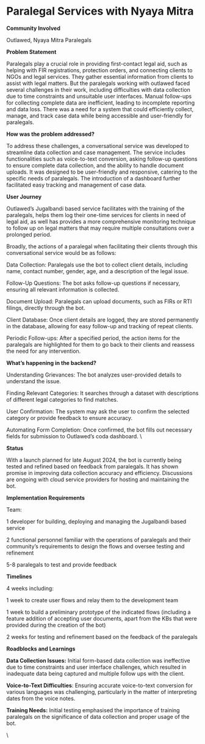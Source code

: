 # Paralegal Services with Nyaya Mitra

**Community Involved**

Outlawed, Nyaya Mitra Paralegals

**Problem Statement**

Paralegals play a crucial role in providing first-contact legal aid, such as helping with FIR registrations, protection orders, and connecting clients to NGOs and legal services. They gather essential information from clients to assist with legal matters. But the paralegals working with outlawed faced several challenges in their work, including difficulties with data collection due to time constraints and unsuitable user interfaces. Manual follow-ups for collecting complete data are inefficient, leading to incomplete reporting and data loss. There was a need for a system that could efficiently collect, manage, and track case data while being accessible and user-friendly for paralegals.&#x20;

**How was the problem addressed?**

To address these challenges, a conversational service was developed to streamline data collection and case management. The service includes functionalities such as voice-to-text conversion, asking follow-up questions to ensure complete data collection, and the ability to handle document uploads. It was designed to be user-friendly and responsive, catering to the specific needs of paralegals. The introduction of a dashboard further facilitated easy tracking and management of case data.

**User Journey**

Outlawed’s Jugalbandi based service facilitates with the training of the paralegals, helps them log their one-time services for clients in need of legal aid, as well has provides a more comprehensive monitoring technique to follow up on legal matters that may require multiple consultations over a prolonged period.&#x20;

Broadly, the actions of a paralegal when facilitating their clients through this conversational service would be as follows:&#x20;

Data Collection: Paralegals use the bot to collect client details, including name, contact number, gender, age, and a description of the legal issue.

Follow-Up Questions: The bot asks follow-up questions if necessary, ensuring all relevant information is collected.

Document Upload: Paralegals can upload documents, such as FIRs or RTI filings, directly through the bot.

Client Database: Once client details are logged, they are stored permanently in the database, allowing for easy follow-up and tracking of repeat clients.

Periodic Follow-ups: After a specified period, the action items for the paralegals are highlighted for them to go back to their clients and reassess the need for any intervention.&#x20;

**What’s happening in the backend?**&#x20;

Understanding Grievances: The bot analyzes user-provided details to understand the issue.

Finding Relevant Categories: It searches through a dataset with descriptions of different legal categories to find matches.

User Confirmation: The system may ask the user to confirm the selected category or provide feedback to ensure accuracy.

Automating Form Completion: Once confirmed, the bot fills out necessary fields for submission to Outlawed’s coda dashboard. \


**Status**

With a launch planned for late August 2024, the bot is currently being tested and refined based on feedback from paralegals. It has shown promise in improving data collection accuracy and efficiency. Discussions are ongoing with cloud service providers for hosting and maintaining the bot.

**Implementation Requirements**

Team:&#x20;

1 developer for building, deploying and managing the Jugalbandi based service

2 functional personnel familiar with the operations of paralegals and their community’s requirements to design the flows and oversee testing and refinement

5-8 paralegals to test and provide feedback

**Timelines**

4 weeks including:

1 week to create user flows and relay them to the development team

1 week to build a preliminary prototype of the indicated flows (including a feature addition of accepting user documents, apart from the KBs that were provided during the creation of the bot)

2 weeks for testing and refinement based on the feedback of the paralegals

**Roadblocks and Learnings**

**Data Collection Issues:** Initial form-based data collection was ineffective due to time constraints and user interface challenges, which resulted in inadequate data being captured and multiple follow ups with the client.&#x20;

**Voice-to-Text Difficulties**: Ensuring accurate voice-to-text conversion for various languages was challenging, particularly in the matter of interpreting dates from the voice notes.

**Training Needs:** Initial testing emphasised the importance of training paralegals on the significance of data collection and proper usage of the bot.

\

